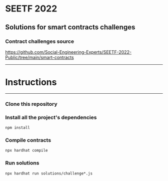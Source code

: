 # **SEETF 2022**

## Solutions for smart contracts challenges

### **Contract challenges source**

https://github.com/Social-Engineering-Experts/SEETF-2022-Public/tree/main/smart-contracts

---

# **Instructions**

---

### **Clone this repository**

### **Install all the project's dependencies**

```shell
npm install
```

### **Compile contracts**

```shell
npx hardhat compile
```

### **Run solutions**

```shell
npx hardhat run solutions/challenge*.js
```
